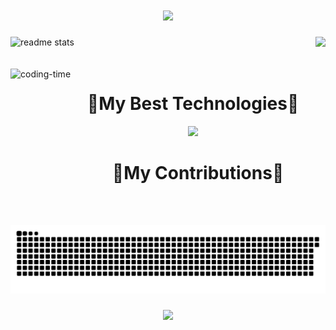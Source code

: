 <h1 align="center">
    <img src="https://readme-typing-svg.herokuapp.com/?font=Righteous&size=35&center=true&vCenter=true&width=500&height=70&color=84D9FFFF&duration=4000&lines=Hello+There!+👋;+I'm+Guilherme+Rezende!;" />
</h1>

<div>
  <img align="right" height="180em" src="https://github-readme-stats.vercel.app/api/top-langs/?username=guilhermerezende10&hide=HTML,CSS,SCSS&langs_count=6&layout=compact&theme=github_dark&border_radius=10&size_weight=0.5&count_weight=0.5&exclude_repo=github-readme-stats"%20alt="top%20langs"/>
  <img width=430 src="https://github-readme-stats.vercel.app/api?username=guilhermerezende10&count_private=true&show_icons=true&theme=github_dark&rank_icon=github&border_radius=10" alt="readme stats" />
</div>
<br>

<div  align="center"> 
  <div style="display: inline_block"><br>
    <img align="left" height="250" alt="coding-time" src="code.gif">
    <h1 align="center">🐺My Best Technologies🐺</h1>
     <img src="https://skillicons.dev/icons?i=javascript,nodejs,typescript,cpp,java,html,css,scss,angular,vscode,github,figma,git" /><br>
      
   </div>
    <div align="center">
  <h1>🦁My Contributions🦁</h1>
  <br>
  <img alt="snake eating my contributions" src="https://raw.githubusercontent.com/guilhermerezende10/guilhermerezende10/output/github-contribution-grid-snake.svg" />

  <h3 align="center">
    <img src="https://readme-typing-svg.herokuapp.com/?font=Righteous&size=25&center=true&vCenter=true&width=500&color=84D9FFFF&height=70&duration=4000&lines=Thank+you+for+visiting!;The+north+remembers.;">
</h3>

